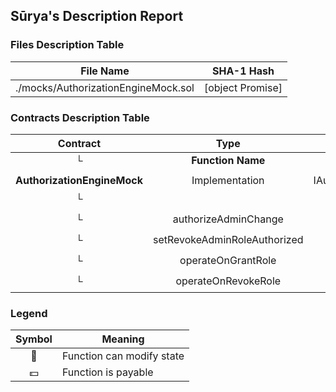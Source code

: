 ## Sūrya's Description Report

### Files Description Table


|  File Name  |  SHA-1 Hash  |
|-------------|--------------|
| ./mocks/AuthorizationEngineMock.sol | [object Promise] |


### Contracts Description Table


|  Contract  |         Type        |       Bases      |                  |                 |
|:----------:|:-------------------:|:----------------:|:----------------:|:---------------:|
|     └      |  **Function Name**  |  **Visibility**  |  **Mutability**  |  **Modifiers**  |
||||||
| **AuthorizationEngineMock** | Implementation | IAuthorizationEngine |||
| └ | <Constructor> | Public ❗️ | 🛑  |NO❗️ |
| └ | authorizeAdminChange | External ❗️ | 🛑  |NO❗️ |
| └ | setRevokeAdminRoleAuthorized | External ❗️ | 🛑  |NO❗️ |
| └ | operateOnGrantRole | External ❗️ | 🛑  |NO❗️ |
| └ | operateOnRevokeRole | External ❗️ |   |NO❗️ |


### Legend

|  Symbol  |  Meaning  |
|:--------:|-----------|
|    🛑    | Function can modify state |
|    💵    | Function is payable |
